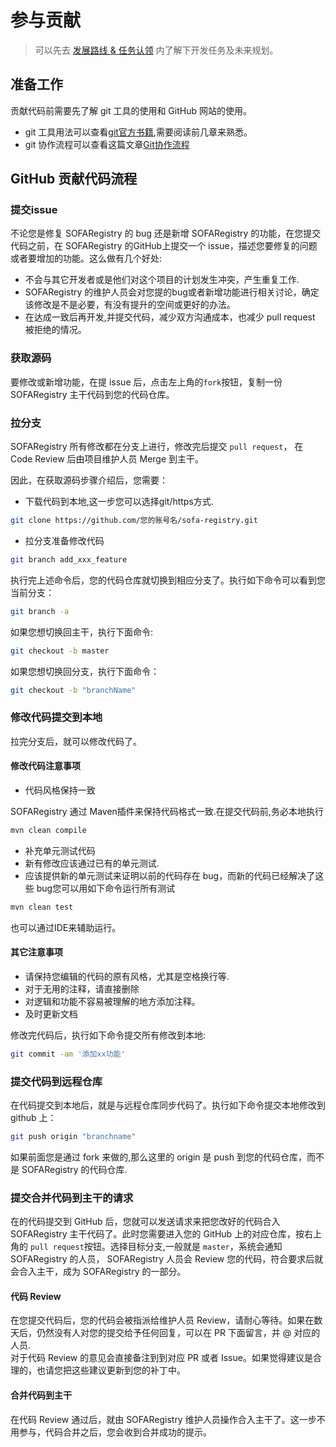 # 参与贡献

> 可以先去 [发展路线 & 任务认领](./RoadMap) 内了解下开发任务及未来规划。

## 准备工作

贡献代码前需要先了解 git 工具的使用和 GitHub 网站的使用。

* git 工具用法可以查看[git官方书籍](http://git-scm.com/book/zh/v1),需要阅读前几章来熟悉。
* git 协作流程可以查看这篇文章[Git协作流程](http://www.ruanyifeng.com/blog/2015/12/git-workflow.html)

## GitHub 贡献代码流程

### 提交issue
不论您是修复 SOFARegistry 的 bug 还是新增 SOFARegistry 的功能，在您提交代码之前，在 SOFARegistry 的GitHub上提交一个 issue，描述您要修复的问题或者要增加的功能。这么做有几个好处:

* 不会与其它开发者或是他们对这个项目的计划发生冲突，产生重复工作.
* SOFARegistry 的维护人员会对您提的bug或者新增功能进行相关讨论，确定该修改是不是必要，有没有提升的空间或更好的办法。
* 在达成一致后再开发,并提交代码，减少双方沟通成本，也减少 pull request 被拒绝的情况。

### 获取源码
要修改或新增功能，在提 issue 后，点击左上角的`fork`按钮，复制一份 SOFARegistry 主干代码到您的代码仓库。

### 拉分支
SOFARegistry 所有修改都在分支上进行，修改完后提交 `pull request`， 在 Code Review 后由项目维护人员 Merge 到主干。

因此，在获取源码步骤介绍后，您需要：

* 下载代码到本地,这一步您可以选择git/https方式.

```bash
git clone https://github.com/您的账号名/sofa-registry.git
```

* 拉分支准备修改代码

```bash
git branch add_xxx_feature
```
执行完上述命令后，您的代码仓库就切换到相应分支了。执行如下命令可以看到您当前分支：

```bash
git branch -a
```
如果您想切换回主干，执行下面命令:

```bash
git checkout -b master
```
如果您想切换回分支，执行下面命令：

```bash
git checkout -b "branchName"
```

### 修改代码提交到本地
拉完分支后，就可以修改代码了。
#### 修改代码注意事项
* 代码风格保持一致

SOFARegistry 通过 Maven插件来保持代码格式一致.在提交代码前,务必本地执行

```bash
mvn clean compile
```

* 补充单元测试代码
* 新有修改应该通过已有的单元测试.
* 应该提供新的单元测试来证明以前的代码存在 bug，而新的代码已经解决了这些 bug您可以用如下命令运行所有测试

```bash
mvn clean test
```
也可以通过IDE来辅助运行。

#### 其它注意事项
* 请保持您编辑的代码的原有风格，尤其是空格换行等.
* 对于无用的注释，请直接删除
* 对逻辑和功能不容易被理解的地方添加注释。
* 及时更新文档

修改完代码后，执行如下命令提交所有修改到本地:

```bash
git commit -am '添加xx功能'
```

### 提交代码到远程仓库
在代码提交到本地后，就是与远程仓库同步代码了。执行如下命令提交本地修改到 github 上：

```bash
git push origin "branchname"
```

如果前面您是通过 fork 来做的,那么这里的 origin 是 push 到您的代码仓库，而不是 SOFARegistry 的代码仓库.

### 提交合并代码到主干的请求
在的代码提交到 GitHub 后，您就可以发送请求来把您改好的代码合入 SOFARegistry 主干代码了。此时您需要进入您的 GitHub 上的对应仓库，按右上角的 `pull request`按钮。选择目标分支,一般就是 `master`，系统会通知 SOFARegistry 的人员， SOFARegistry 人员会 Review 您的代码，符合要求后就会合入主干，成为 SOFARegistry 的一部分。

#### 代码 Review
在您提交代码后，您的代码会被指派给维护人员 Review，请耐心等待。如果在数天后，仍然没有人对您的提交给予任何回复，可以在 PR 下面留言，并 @ 对应的人员.<br />对于代码 Review 的意见会直接备注到到对应 PR 或者 Issue。如果觉得建议是合理的，也请您把这些建议更新到您的补丁中。

#### 合并代码到主干
在代码 Review 通过后，就由 SOFARegistry 维护人员操作合入主干了。这一步不用参与，代码合并之后，您会收到合并成功的提示。